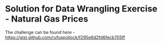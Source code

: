 # Solution for Data Wrangling Exercise - Natural Gas Prices

The challenge can be found here - https://gist.github.com/rufuspollock/f295e6d2fd6fecb705ff
